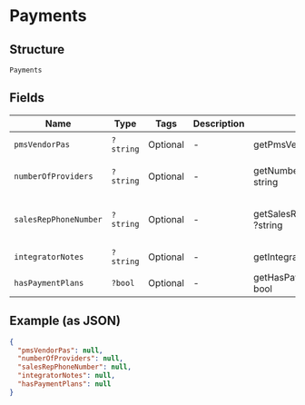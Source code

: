 
# Payments

## Structure

`Payments`

## Fields

| Name | Type | Tags | Description | Getter | Setter |
|  --- | --- | --- | --- | --- | --- |
| `pmsVendorPas` | `?string` | Optional | - | getPmsVendorPas(): ?string | setPmsVendorPas(?string pmsVendorPas): void |
| `numberOfProviders` | `?string` | Optional | - | getNumberOfProviders(): ?string | setNumberOfProviders(?string numberOfProviders): void |
| `salesRepPhoneNumber` | `?string` | Optional | - | getSalesRepPhoneNumber(): ?string | setSalesRepPhoneNumber(?string salesRepPhoneNumber): void |
| `integratorNotes` | `?string` | Optional | - | getIntegratorNotes(): ?string | setIntegratorNotes(?string integratorNotes): void |
| `hasPaymentPlans` | `?bool` | Optional | - | getHasPaymentPlans(): ?bool | setHasPaymentPlans(?bool hasPaymentPlans): void |

## Example (as JSON)

```json
{
  "pmsVendorPas": null,
  "numberOfProviders": null,
  "salesRepPhoneNumber": null,
  "integratorNotes": null,
  "hasPaymentPlans": null
}
```

